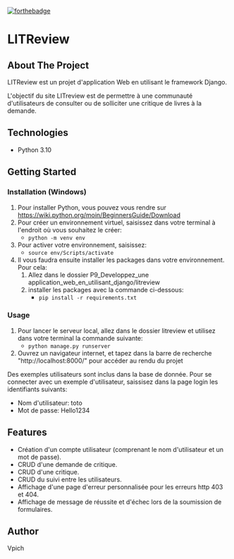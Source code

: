 [![forthebadge](https://forthebadge.com/images/badges/made-with-python.svg)](https://forthebadge.com)

# LITReview

## About The Project

LITReview est un projet d'application Web en utilisant le framework Django.

L'objectif du site LITreview est de permettre à une communauté d'utilisateurs de consulter ou de solliciter une critique de livres à la demande.

## Technologies

- Python 3.10

## Getting Started

### Installation (Windows)

1. Pour installer Python, vous pouvez vous rendre sur https://wiki.python.org/moin/BeginnersGuide/Download
2. Pour créer un environnement virtuel, saisissez dans votre terminal à l'endroit où vous souhaitez le créer:
    - `python -m venv env`
3. Pour activer votre environnement, saisissez:
    - `source env/Scripts/activate`
4. Il vous faudra ensuite installer les packages dans votre environnement. Pour cela:
   1. Allez dans le dossier P9_Developpez_une application_web_en_utilisant_django/litreview
   2. installer les packages avec la commande ci-dessous:
       - `pip install -r requirements.txt`

### Usage

1. Pour lancer le serveur local, allez dans le dossier litreview et utilisez dans votre terminal la commande suivante:
    - `python manage.py runserver`
2. Ouvrez un navigateur internet, et tapez dans la barre de recherche "http://localhost:8000/" pour accéder au rendu du projet

Des exemples utilisateurs sont inclus dans la base de donnée.
Pour se connecter avec un exemple d'utilisateur, saissisez dans la page login les identifiants suivants:
- Nom d'utilisateur: toto
- Mot de passe: Hello1234

## Features

- Création d'un compte utilisateur (comprenant le nom d'utilisateur et un mot de passe).
- CRUD d'une demande de critique.
- CRUD d'une critique.
- CRUD du suivi entre les utilisateurs.
- Affichage d'une page d'erreur personnalisée pour les erreurs http 403 et 404.
- Affichage de message de réussite et d'échec lors de la soumission de formulaires.

## Author

Vpich
